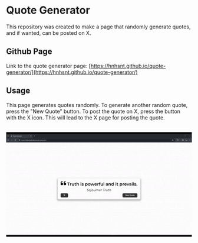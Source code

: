 # Quote Generator
This repository was created to make a page that randomly generate quotes, and if wanted, can be posted on X.

## Github Page
Link to the quote generator page: [https://hnhsnt.github.io/quote-generator/](https://hnhsnt.github.io/quote-generator/)

## Usage
This page generates quotes randomly. To generate another random quote, press the "New Quote" button. To post the quote on X, press the button with the X icon. This will lead to the X page for posting the quote.
<br><br>

<p align="center">
  <img src="https://github.com/hnhsnt/quote-generator/blob/master/quote-generator.gif" alt="animated" />
</p>
